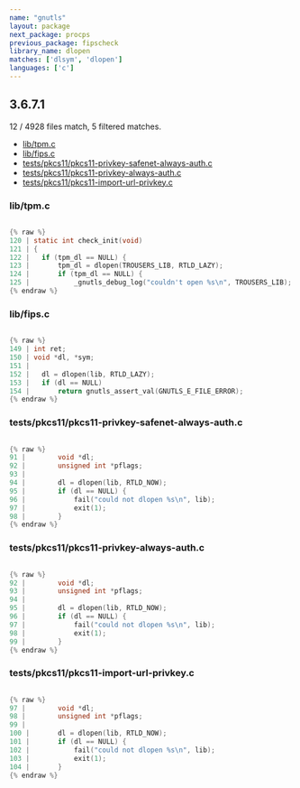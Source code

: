 ```yaml
---
name: "gnutls"
layout: package
next_package: procps
previous_package: fipscheck
library_name: dlopen
matches: ['dlsym', 'dlopen']
languages: ['c']
---
```

## 3.6.7.1
12 / 4928 files match, 5 filtered matches.

 - [lib/tpm.c](#libtpmc)
 - [lib/fips.c](#libfipsc)
 - [tests/pkcs11/pkcs11-privkey-safenet-always-auth.c](#testspkcs11pkcs11-privkey-safenet-always-authc)
 - [tests/pkcs11/pkcs11-privkey-always-auth.c](#testspkcs11pkcs11-privkey-always-authc)
 - [tests/pkcs11/pkcs11-import-url-privkey.c](#testspkcs11pkcs11-import-url-privkeyc)

### lib/tpm.c

```c

{% raw %}
120 | static int check_init(void)
121 | {
122 | 	if (tpm_dl == NULL) {
123 | 		tpm_dl = dlopen(TROUSERS_LIB, RTLD_LAZY);
124 | 		if (tpm_dl == NULL) {
125 | 			_gnutls_debug_log("couldn't open %s\n", TROUSERS_LIB);
{% endraw %}

```
### lib/fips.c

```c

{% raw %}
149 | int ret;
150 | void *dl, *sym;
151 | 
152 | 	dl = dlopen(lib, RTLD_LAZY);
153 | 	if (dl == NULL)
154 | 		return gnutls_assert_val(GNUTLS_E_FILE_ERROR);
{% endraw %}

```
### tests/pkcs11/pkcs11-privkey-safenet-always-auth.c

```c

{% raw %}
91 | 		void *dl;
92 | 		unsigned int *pflags;
93 | 
94 | 		dl = dlopen(lib, RTLD_NOW);
95 | 		if (dl == NULL) {
96 | 			fail("could not dlopen %s\n", lib);
97 | 			exit(1);
98 | 		}
{% endraw %}

```
### tests/pkcs11/pkcs11-privkey-always-auth.c

```c

{% raw %}
92 | 		void *dl;
93 | 		unsigned int *pflags;
94 | 
95 | 		dl = dlopen(lib, RTLD_NOW);
96 | 		if (dl == NULL) {
97 | 			fail("could not dlopen %s\n", lib);
98 | 			exit(1);
99 | 		}
{% endraw %}

```
### tests/pkcs11/pkcs11-import-url-privkey.c

```c

{% raw %}
97 | 		void *dl;
98 | 		unsigned int *pflags;
99 | 
100 | 		dl = dlopen(lib, RTLD_NOW);
101 | 		if (dl == NULL) {
102 | 			fail("could not dlopen %s\n", lib);
103 | 			exit(1);
104 | 		}
{% endraw %}

```